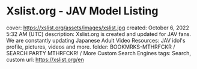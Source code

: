 # Xslist.org - JAV Model Listing

cover: https://xslist.org/assets/images/xslist.jpg
created: October 6, 2022 5:32 AM (UTC)
description: Xslist.org is created and updated for JAV fans. We are constantly updating Japanese Adult Video Resources: JAV idol's profile, pictures, videos and more.
folder: BOOKMRKS-MTHRFCKR / SEARCH PARTY MTHRFCKR! / More Custom Search Engines
tags: Search, custom
url: https://xslist.org/en